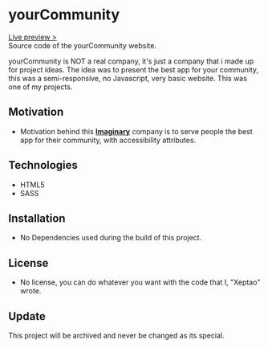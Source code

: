 # yourCommunity

[Live preview >](https://yourcommunityy.netlify.app/) \
Source code of the yourCommunity website.

yourCommunity is NOT a real company, it's just a company that i made up for project ideas.
The idea was to present the best app for your community, this was a semi-responsive, no Javascript, very basic website.
This was one of my projects.

## Motivation

- Motivation behind this **[Imaginary](https://en.wikipedia.org/wiki/Imaginary_(sociology))** company is to serve people the best app for their community, with accessibility attributes.  

## Technologies

- HTML5
- SASS

## Installation

- No Dependencies used during the build of this project.

## License

- No license, you can do whatever you want with the code that I, "Xeptao" wrote.

## Update
This project will be archived and never be changed as its special.
